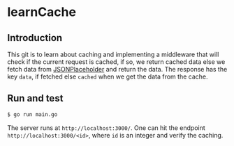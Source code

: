 # learnCache

## Introduction

This git is to learn about caching and implementing a middleware that will check if the current request is cached, if so, we return cached data else we fetch data from [JSONPlaceholder](https://jsonplaceholder.typicode.com/) and return the data. The response has the key `data`, if fetched else `cached` when we get the data from the cache.

## Run and test

```bash
$ go run main.go
```

The server runs at `http://localhost:3000/`. One can hit the endpoint `http://localhost:3000/<id>`, where `id` is an integer and verify the caching.
